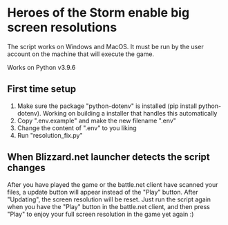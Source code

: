 # Heroes of the Storm enable big screen resolutions

The script works on Windows and MacOS.
It must be run by the user account on the machine that will execute the game.

Works on Python v3.9.6

## First time setup

1. Make sure the package "python-dotenv" is installed (pip install python-dotenv). Working on building a installer that handles this automatically
2. Copy ".env.example" and make the new filename ".env"
3. Change the content of ".env" to you liking
4. Run "resolution_fix.py"

## When Blizzard.net launcher detects the script changes

After you have played the game or the battle.net client have scanned your files, a update button will appear instead of the "Play" button. After "Updating", the screen resolution will be reset.
Just run the script again when you have the "Play" button in the battle.net client, and then press "Play" to enjoy your full screen resolution in the game yet again :)